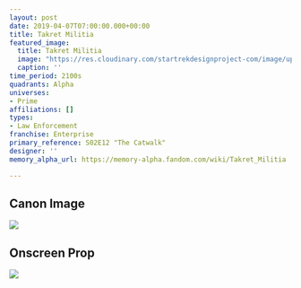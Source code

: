 ```yaml
---
layout: post
date: 2019-04-07T07:00:00.000+00:00
title: Takret Militia
featured_image:
  title: Takret Militia
  image: "https://res.cloudinary.com/startrekdesignproject-com/image/upload/v1554865891/Takret-Militia.png"
  caption: ''
time_period: 2100s
quadrants: Alpha
universes:
- Prime
affiliations: []
types:
- Law Enforcement
franchise: Enterprise
primary_reference: S02E12 "The Catwalk"
designer: ''
memory_alpha_url: https://memory-alpha.fandom.com/wiki/Takret_Militia

---
```

## Canon Image

![](https://res.cloudinary.com/startrekdesignproject-com/image/upload/v1554684962/TakretMilitia1.jpg)

## Onscreen Prop

![](https://res.cloudinary.com/startrekdesignproject-com/image/upload/v1559798544/TakretProp.jpg)